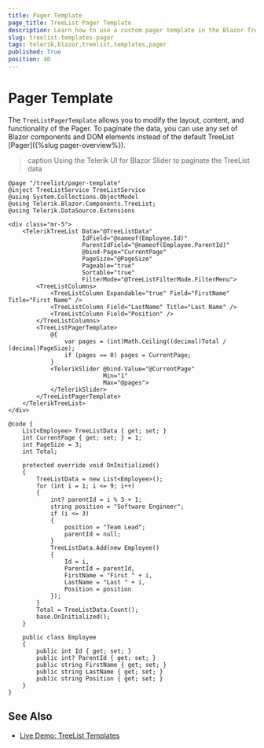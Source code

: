 ```yaml
---
title: Pager Template
page_title: TreeList Pager Template
description: Learn how to use a custom pager template in the Blazor TreeList. The template allows you to customize the layout, content, and functionality of the TreeList UI component in Blazor apps.
slug: treelist-templates-pager
tags: telerik,blazor,treelist,templates,pager
published: True
position: 40
---
```



# Pager Template

The `TreeListPagerTemplate` allows you to modify the layout, content, and functionality of the Pager. To paginate the data, you can use any set of Blazor components and DOM elements instead of the default TreeList [Pager]({%slug pager-overview%}).


>caption Using the Telerik UI for Blazor Slider to paginate the TreeList data

````CSHTML
@page "/treelist/pager-template"
@inject TreeListService TreeListService
@using System.Collections.ObjectModel
@using Telerik.Blazor.Components.TreeList;
@using Telerik.DataSource.Extensions

<div class="mr-5">
    <TelerikTreeList Data="@TreeListData"
                     IdField="@nameof(Employee.Id)"
                     ParentIdField="@nameof(Employee.ParentId)"
                     @bind-Page="CurrentPage"
                     PageSize="@PageSize"
                     Pageable="true"
                     Sortable="true"
                     FilterMode="@TreeListFilterMode.FilterMenu">
        <TreeListColumns>
            <TreeListColumn Expandable="true" Field="FirstName" Title="First Name" />
            <TreeListColumn Field="LastName" Title="Last Name" />
            <TreeListColumn Field="Position" />
        </TreeListColumns>
        <TreeListPagerTemplate>
            @{
                var pages = (int)Math.Ceiling((decimal)Total / (decimal)PageSize);
                if (pages == 0) pages = CurrentPage;
            }
            <TelerikSlider @bind-Value="@CurrentPage"
                           Min="1"
                           Max="@pages">
            </TelerikSlider>
        </TreeListPagerTemplate>
    </TelerikTreeList>
</div>

@code {
    List<Employee> TreeListData { get; set; }
    int CurrentPage { get; set; } = 1;
    int PageSize = 3;
    int Total;

    protected override void OnInitialized()
    {
        TreeListData = new List<Employee>();
        for (int i = 1; i <= 9; i++)
        {
            int? parentId = i % 3 + 1;
            string position = "Software Engineer";
            if (i <= 3)
            {
                position = "Team Lead";
                parentId = null;
            }
            TreeListData.Add(new Employee()
            {
                Id = i,
                ParentId = parentId,
                FirstName = "First " + i,
                LastName = "Last " + i,
                Position = position
            });
        }
        Total = TreeListData.Count();
        base.OnInitialized();
    }

    public class Employee
    {
        public int Id { get; set; }
        public int? ParentId { get; set; }
        public string FirstName { get; set; }
        public string LastName { get; set; }
        public string Position { get; set; }
    }
}
````

## See Also

 * [Live Demo: TreeList Templates](https://demos.telerik.com/blazor-ui/treelist/templates)

